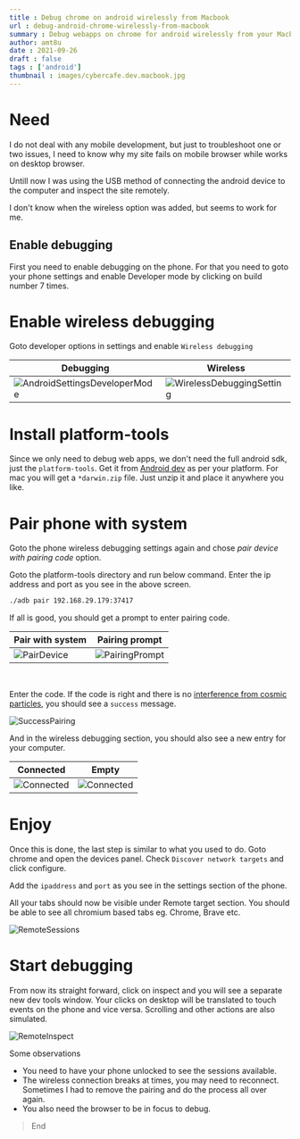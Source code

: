 ```yaml
---
title : Debug chrome on android wirelessly from Macbook
url : debug-android-chrome-wirelessly-from-macbook
summary : Debug webapps on chrome for android wirelessly from your Macbook.
author: amt8u
date : 2021-09-26
draft : false
tags : ['android']
thumbnail : images/cybercafe.dev.macbook.jpg
---
```


# Need
I do not deal with any mobile development, but just to troubleshoot one or two issues, I need to know why my site fails on mobile browser while works on desktop browser.

Untill now I was using the USB method of connecting the android device to the computer and inspect the site remotely. 

I don't know when the wireless option was added, but seems to work for me. 

## Enable debugging
First you need to enable debugging on the phone. For that you need to goto your phone settings and enable Developer mode by clicking on build number 7 times.

# Enable wireless debugging
Goto developer options in settings and enable `Wireless debugging`

| Debugging                                                                                                      | Wireless                                                                                               |
|----------------------------------------------------------------------------------------------------------------|--------------------------------------------------------------------------------------------------------|
| ![AndroidSettingsDeveloperMode](images/AndroidSettingsDeveloperMode.jpg) | ![WirelessDebuggingSetting](images/WirelessDebuggingSetting.jpg) |





# Install platform-tools
Since we only need to debug web apps, we don't need the full android sdk, just the `platform-tools`. Get it from [Android dev](https://developer.android.com/studio/releases/platform-tools) as per your platform. For mac you will get a `*darwin.zip` file. Just unzip it and place it anywhere you like.

# Pair phone with system
Goto the phone wireless debugging settings again and chose *pair device with pairing code* option.

Goto the platform-tools directory and run below command. Enter the ip address and port as you see in the above screen.

```bash
./adb pair 192.168.29.179:37417
```

If all is good, you should get a prompt to enter pairing code.

| Pair with system                                                           | Pairing prompt                                                                   |
|----------------------------------------------------------------------------|----------------------------------------------------------------------------------|
| ![PairDevice](images/PairDevice.jpg) | ![PairingPrompt](images/PairingPrompt.png) |

<br/>

Enter the code. If the code is right and there is no [interference from cosmic particles](https://www.youtube.com/watch?v=AaZ_RSt0KP8&t=1154s), you should see a `success` message.

![SuccessPairing](images/SuccessPairing.png)

And in the wireless debugging section, you should also see a new entry for your computer.

| Connected                           | Empty                               |
|-------------------------------------|-------------------------------------|
| ![Connected](images/Connected.jpeg) | ![Connected](images/Connected.jpeg) |

# Enjoy
Once this is done, the last step is similar to what you used to do. Goto chrome and open the devices panel. Check `Discover network targets` and click configure.

Add the `ipaddress` and `port` as you see in the settings section of the phone.

All your tabs should now be visible under Remote target section. You should be able to see all chromium based tabs eg. Chrome, Brave etc.

![RemoteSessions](images/RemoteSessions.png)

# Start debugging
From now its straight forward, click on inspect and you will see a separate new dev tools window. Your clicks on desktop will be translated to touch events on the phone and vice versa. Scrolling and other actions are also simulated.

![RemoteInspect](images/RemoteInspect.png)

Some observations

* You need to have your phone unlocked to see the sessions available.
* The wireless connection breaks at times, you may need to reconnect. Sometimes I had to remove the pairing and do the process all over again.
* You also need the browser to be in focus to debug.

> End
